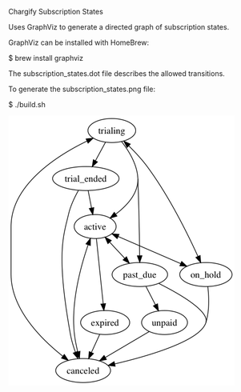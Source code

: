 Chargify Subscription States

Uses GraphViz to generate a directed graph of subscription states.

GraphViz can be installed with HomeBrew:

$ brew install graphviz

The subscription_states.dot file describes the allowed transitions.

To generate the subscription_states.png file:

$ ./build.sh

![Subscription States](https://github.com/wsmoak/chargify/blob/master/subscription-states/subscription_states.png)
